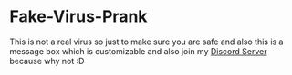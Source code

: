 # Fake-Virus-Prank

This is not a real virus so just to make sure you are safe and also this is a message box which is customizable
and also join my [Discord Server](https://dsc.gg/kimmy) because why not :D
